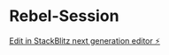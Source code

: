 # Rebel-Session

[Edit in StackBlitz next generation editor ⚡️](https://stackblitz.com/~/github.com/Anarchist1984/Rebel-Session)